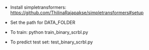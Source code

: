 
- Install simpletransformers: https://github.com/ThilinaRajapakse/simpletransformers#setup

- Set the path for DATA_FOLDER

- To train: python train_binary_scrbl.py

- To predict test set: test_binary_scrbl.py
